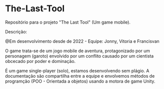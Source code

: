 # The-Last-Tool
Repositório para o projeto "The Last Tool" (Um game mobile). 

Descrição:

@Em desenvolvimento desde de 2022 - Equipe: Jonny, Vitoria e Francisvan
 
O game trata-se de um jogo mobile de aventura, protagonizado por um personagem (garoto) envolvido por um conflito causado por um cientista obcecado por poder e dominação.

É um game single-player (solo), estamos desenvolvendo sem plágio. A documentação são compartilha entre a equipe e envolvemos métodos de programção (POO - Orientada a objetos) usando a motora de game Unity.
